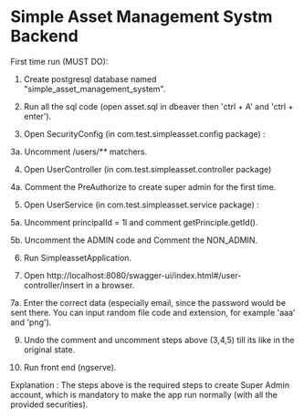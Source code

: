 # Simple Asset Management Systm Backend

First time run (MUST DO):

  1. Create postgresql database named "simple_asset_management_system".

  2. Run all the sql code (open asset.sql in dbeaver then 'ctrl + A' and 'ctrl + enter').

  3. Open SecurityConfig (in com.test.simpleasset.config package) :
  
3a. Uncomment /users/** matchers.
  
  4. Open UserController (in com.test.simpleasset.controller package) 
  
4a. Comment the PreAuthorize to create super admin for the first time.
  
  5. Open UserService (in com.test.simpleasset.service package) :
  
5a. Uncomment principalId = 1l and comment getPrinciple.getId().
  
5b. Uncomment the ADMIN code and Comment the NON_ADMIN.
  
  6. Run SimpleassetApplication.

  7. Open http://localhost:8080/swagger-ui/index.html#/user-controller/insert in a browser.
  
7a. Enter the correct data (especially email, since the password would be sent there. You can input random file code and extension, for example 'aaa' and 'png').
  
  9. Undo the comment and uncomment steps above (3,4,5) till its like in the original state.

  10. Run front end (ngserve).

Explanation :
The steps above is the required steps to create Super Admin account, which is mandatory to make the app run normally (with all the provided securities).
